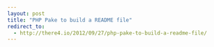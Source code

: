 ```yaml
---
layout: post
title: "PHP Pake to build a README file"
redirect_to:
  - http://there4.io/2012/09/27/php-pake-to-build-a-readme-file/
---
```

